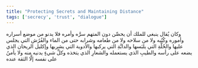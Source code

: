 ```yaml
---
title: "Protecting Secrets and Maintaining Distance"
tags: ['secrecy', 'trust', "dialogue"]
---
```


 وكان يُقال ينبغي للملك أن يحصِّن دون المتهم سرَّه وأمره فلا يدنو من موضع أسراره وأموره وكُتُبه ولا من سلاحه ولا من طعامه وشرابه حتى من الماء والفُرُش التي يجلس عليها والحُلَّةِ التي يلبَسها والدابَّةِ التي يركبها والأدوية التي يشربها وإكليل الريحان الذي يضعه على رأسه والطيبِ الذي يستعمله والشعارِ الذي يتخذه وكلِّ شيءٍ يدنيه منه ولا يأمنُ على نفسه إلَّا الثقة عنده
